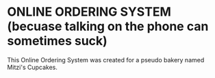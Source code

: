 ONLINE ORDERING SYSTEM (becuase talking on the phone can sometimes suck)
======================
This Online Ordering System was created for a pseudo bakery named Mitzi's Cupcakes. 
